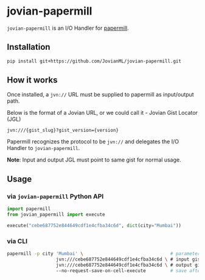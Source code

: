 # jovian-papermill

`jovian-papermill` is an I/O Handler for [papermill](https://github.com/nteract/papermill). 

## Installation

```bash
pip install git+https://github.com/JovianML/jovian-papermill.git
```

## How it works
Once installed, a `jvn://` URL must be supplied to papermill as input/output path.

Below is the format of a Jovian URL, or we could call it - Jovian Gist Locator (JGL)

```jvn:///{gist_slug}?gist_version={version}```

Papermill recognizes the protocol to be `jvn://` and delegates the I/O Handler to `jovian-papermill`.

**Note**: Input and output JGL must point to same gist for normal usage. 

## Usage
 
### via `jovian-papermill` Python API
```python
import papermill
from jovian_papermill import execute

execute("cebe687752e844649cdf1e4cfba34c6d", dict(city="Mumbai"))
```

### via CLI
```bash
papermill -p city 'Mumbai' \                                # parameters
                  jvn:///cebe687752e844649cdf1e4cfba34c6d \ # input gist
                  jvn:///cebe687752e844649cdf1e4cfba34c6d \ # output gist
                  --no-request-save-on-cell-execute         # save after execution terminates
 ```

